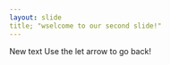 ```yaml
---
layout: slide
title; "wselcome to our second slide!"
---
```

New text
Use the let arrow to go back!
